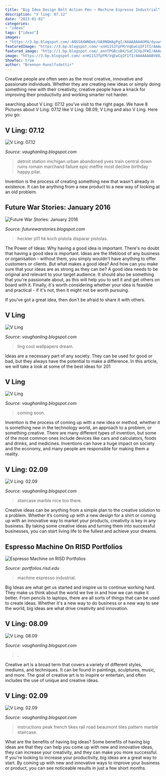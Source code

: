 ```yaml
---
title: "Big Idea Design Bolt Action Pen ~ Machine Espresso Industrial"
description: "V ling: 07.12"
date: "2023-01-02"
categories:
- "ideas"
tags: ["ideas"]
images:
- "https://3.bp.blogspot.com/-ANSS84WNOek/UA9NQWAgPgI/AAAAAAAAGM4/dyuwv__m_VA/s1600/reliques_01.jpg"
featuredImage: "https://3.bp.blogspot.com/-xnH11S3TpFM/VqEwCqIF1fI/AAAAAAABV88/jawlPu7TgNg/s400/Heckler%2BKoch%2BP11%2Bunderwater%2Bpistol_6.jpg"
featured_image: "http://1.bp.blogspot.com/_annTPGBcsB4/SaCJCVpJFWI/AAAAAAAABi8/45AMzNKQurw/s400/DSC_0028.jpg"
image: "https://3.bp.blogspot.com/-xnH11S3TpFM/VqEwCqIF1fI/AAAAAAABV88/jawlPu7TgNg/s400/Heckler%2BKoch%2BP11%2Bunderwater%2Bpistol_6.jpg"
ShowToc: true
author: "Brennon Runolfsdottir"
---
```



Creative people are often seen as the most creative, innovative and passionate individuals. Whether they are creating new ideas or simply doing something new with their creativity, creative people have a knack for improving their productivity and working smarter not harder.

	

		
searching about V Ling: 07.12 you've visit to the right page. We have 8 Pictures about V Ling: 07.12 like V Ling: 08.09, V Ling and also V Ling. Here you go:
		
    
## V Ling: 07.12

<img loading=lazy src="https://3.bp.blogspot.com/-ANSS84WNOek/UA9NQWAgPgI/AAAAAAAAGM4/dyuwv__m_VA/s1600/reliques_01.jpg" onerror="this.onerror=null;this.src='https://tse1.mm.bing.net/th?id=OIP.FgINwTV9CIfn6hWiNhW-TgHaE5&amp;pid=15.1';" alt="V Ling: 07.12">

_Source: vaughanling.blogspot.com_

>detroit station michigan urban abandoned yves train central down ruins romain marchand failure epic meffre most decline birthday happy pilar. 

	

Invention is the process of creating something new that wasn't already in existence. It can be anything from a new product to a new way of looking at an old problem. 

    
## Future War Stories: January 2016

<img loading=lazy src="https://3.bp.blogspot.com/-xnH11S3TpFM/VqEwCqIF1fI/AAAAAAABV88/jawlPu7TgNg/s400/Heckler%2BKoch%2BP11%2Bunderwater%2Bpistol_6.jpg" onerror="this.onerror=null;this.src='https://tse3.mm.bing.net/th?id=OIP.kyME8IriL3szRy0NYZiwBQAAAA&amp;pid=15.1';" alt="Future War Stories: January 2016">

_Source: futurewarstories.blogspot.com_

>heckler p11 hk koch pistola disparar pistolas. 

	

The Power of Ideas: Why having a good idea is important.
There's no doubt that having a good idea is important. Ideas are the lifeblood of any business or organisation - without them, you simply wouldn't have anything to offer customers or clients. But what makes a good idea? And how can you make sure that your ideas are as strong as they can be?
A good idea needs to be original and relevant to your target audience. It should also be something that you're passionate about, as this will help you to sell it and get others on board with it. Finally, it's worth considering whether your idea is feasible and practical - if it's not, then it might not be worth pursuing.

If you've got a great idea, then don't be afraid to share it with others.

    
## V Ling

<img loading=lazy src="https://4.bp.blogspot.com/-N0VshocwPX4/T9mSNVyEl_I/AAAAAAAAFzY/4AQw3ic93i4/s1600/nikeJetb.jpg" onerror="this.onerror=null;this.src='https://tse2.mm.bing.net/th?id=OIP.Imnxr60K8IH4tRGpakRaJAHaDb&amp;pid=15.1';" alt="V Ling">

_Source: vaughanling.blogspot.com_

>ling cool wallpapers dream. 

	

Ideas are a necessary part of any society. They can be used for good or bad, but they always have the potential to make a difference. In this article, we will take a look at some of the best ideas for 201
    
## V Ling

<img loading=lazy src="http://1.bp.blogspot.com/-A7KRbhIFACk/UBOVQzUtnqI/AAAAAAAAGOM/KOmXLBTzqMk/s320/IMGP1236.JPG" onerror="this.onerror=null;this.src='https://tse1.mm.bing.net/th?id=OIP.zgqmMWsINkHVtCGtI1mKsgAAAA&amp;pid=15.1';" alt="V Ling">

_Source: vaughanling.blogspot.com_

>coming soon. 

	

Invention is the process of coming up with a new idea or method, whether it is something new in the technology world, an approach to a problem, or something creative. There are many different types of invention, but some of the most common ones include devices like cars and calculators, foods and drinks, and medicines. Inventions can have a huge impact on society and the economy, and many people are responsible for making them a reality.

    
## V Ling: 02.09

<img loading=lazy src="http://1.bp.blogspot.com/_annTPGBcsB4/SaCJCSYhYnI/AAAAAAAABi0/EqZxJHeTcI8/s400/DSC_0007.jpg" onerror="this.onerror=null;this.src='https://tse1.mm.bing.net/th?id=OIP.nIBZizOQEQfEAe69aUMfsgAAAA&amp;pid=15.1';" alt="V Ling: 02.09">

_Source: vaughanling.blogspot.com_

>staircase marble nice too there. 

	

Creative ideas can be anything from a simple plan to the creative solution to a problem. Whether it’s coming up with a new design for a shirt or coming up with an innovative way to market your products, creativity is key in any business. By taking some creative ideas and turning them into successful businesses, you can start living life to the fullest and achieve your dreams.

    
## Espresso Machine On RISD Portfolios

<img loading=lazy src="https://mir-s3-cdn-cf.behance.net/project_modules/disp/7bea8623385053.56322f2304f01.jpg" onerror="this.onerror=null;this.src='https://tse3.mm.bing.net/th?id=OIP.kW8K_jjwR1R_pABogXxKUgHaFu&amp;pid=15.1';" alt="Espresso Machine on RISD Portfolios">

_Source: portfolios.risd.edu_

>machine espresso industrial. 

	

Big Ideas are what get us started and inspire us to continue working hard. They make us think about the world we live in and how we can make it better. From pencils to laptops, there are all sorts of things that can be used to create ideas. Whether it's a new way to do business or a new way to see the world, big ideas are what drive creativity and innovation.

    
## V Ling: 08.09

<img loading=lazy src="http://3.bp.blogspot.com/_annTPGBcsB4/SoNGIX_kbXI/AAAAAAAACj0/YDHJU_-Qd6Y/s400/DSCI0303.JPG" onerror="this.onerror=null;this.src='https://tse2.mm.bing.net/th?id=OIP.8BEOirHYdso4Acn_elvfMAAAAA&amp;pid=15.1';" alt="V Ling: 08.09">

_Source: vaughanling.blogspot.com_

>. 

	

Creative art is a broad term that covers a variety of different styles, mediums, and techniques. It can be found in paintings, sculptures, music, and more. The goal of creative art is to inspire or entertain, and often includes the use of unique and creative ideas.

    
## V Ling: 02.09

<img loading=lazy src="http://1.bp.blogspot.com/_annTPGBcsB4/SaCJCVpJFWI/AAAAAAAABi8/45AMzNKQurw/s400/DSC_0028.jpg" onerror="this.onerror=null;this.src='https://tse1.mm.bing.net/th?id=OIP.FPddVfoMYZHwDJ3fHNG1AQAAAA&amp;pid=15.1';" alt="V Ling: 02.09">

_Source: vaughanling.blogspot.com_

>instructions peak french tikes rail road beaumont tiles pattern marble staircase. 

	

What are the benefits of having big ideas?
Some benefits of having big ideas are that they can help you come up with new and innovative ideas, they can increase your creativity, and they can make you more successful. If you're looking to increase your productivity, big ideas are a great way to start. By coming up with new and innovative ways to improve your business or product, you can see noticeable results in just a few short months.

